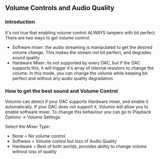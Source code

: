 ## Volume Controls and Audio Quality

### Introduction
It's not true that enabling volume control ALWAYS tampers with bit perfect. 
There are two ways to get volume control:
* Software mixer: the audio streaming is manipulated to get the desired volume change. This makes the stream not bit perfect, 
and degrades sound quality
* Hardware Mixer: its not supported by every DAC, but if the DAC supports this, it will trigger it's array of internal resistors to change
the volume. In this mode, you can change the volume while keeping bit perfect and without any audio quality degradation.

### How to get the best sound and Volume Control
Volumio can detect if your DAC supports Hardware mixer, and enable it automatically. If your DAC does not support it, Volumio will 
allow you to enable software mixer. To change this behaviour you can go to Playback Options -> Volume Settings:

Select the Mixer Type: 

* None = No volume control
* Software = Volume control but loss of Audio Quality
* Hardware = Best of both worlds, provides ability to change volume without loss of quality
